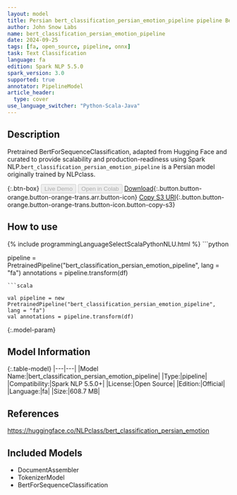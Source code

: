 ```yaml
---
layout: model
title: Persian bert_classification_persian_emotion_pipeline pipeline BertForSequenceClassification from NLPclass
author: John Snow Labs
name: bert_classification_persian_emotion_pipeline
date: 2024-09-25
tags: [fa, open_source, pipeline, onnx]
task: Text Classification
language: fa
edition: Spark NLP 5.5.0
spark_version: 3.0
supported: true
annotator: PipelineModel
article_header:
  type: cover
use_language_switcher: "Python-Scala-Java"
---
```


## Description

Pretrained BertForSequenceClassification, adapted from Hugging Face and curated to provide scalability and production-readiness using Spark NLP.`bert_classification_persian_emotion_pipeline` is a Persian model originally trained by NLPclass.

{:.btn-box}
<button class="button button-orange" disabled>Live Demo</button>
<button class="button button-orange" disabled>Open in Colab</button>
[Download](https://s3.amazonaws.com/auxdata.johnsnowlabs.com/public/models/bert_classification_persian_emotion_pipeline_fa_5.5.0_3.0_1727303246242.zip){:.button.button-orange.button-orange-trans.arr.button-icon}
[Copy S3 URI](s3://auxdata.johnsnowlabs.com/public/models/bert_classification_persian_emotion_pipeline_fa_5.5.0_3.0_1727303246242.zip){:.button.button-orange.button-orange-trans.button-icon.button-copy-s3}

## How to use



<div class="tabs-box" markdown="1">
{% include programmingLanguageSelectScalaPythonNLU.html %}
```python

pipeline = PretrainedPipeline("bert_classification_persian_emotion_pipeline", lang = "fa")
annotations =  pipeline.transform(df)   

```
```scala

val pipeline = new PretrainedPipeline("bert_classification_persian_emotion_pipeline", lang = "fa")
val annotations = pipeline.transform(df)

```
</div>

{:.model-param}
## Model Information

{:.table-model}
|---|---|
|Model Name:|bert_classification_persian_emotion_pipeline|
|Type:|pipeline|
|Compatibility:|Spark NLP 5.5.0+|
|License:|Open Source|
|Edition:|Official|
|Language:|fa|
|Size:|608.7 MB|

## References

https://huggingface.co/NLPclass/bert_classification_persian_emotion

## Included Models

- DocumentAssembler
- TokenizerModel
- BertForSequenceClassification